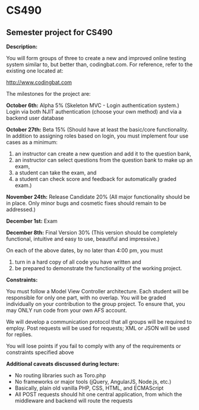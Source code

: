 CS490
=====

Semester project for CS490
--------------------------

**Description:**

You will form groups of three to create a new and improved online testing system similar to, but better than, codingbat.com. For reference, refer to the existing one located at:

http://www.codingbat.com

The milestones for the project are:

**October 6th:** Alpha 5% (Skeleton MVC - Login authentication system.)
Login via both NJIT authentication (choose your own method) and via a backend user database


**October 27th:** Beta 15% (Should have at least the basic/core functionality. In addition to assigning roles based on login, you must implement four use cases as a minimum:

 1. an instructor can create a new question and add it to the question bank,
 2. an instructor can select questions from the question bank to make up an exam,
 3. a student can take the exam, and
 4. a student can check score and feedback for automatically graded exam.)	


**November 24th:** Release Candidate 20% (All major functionality should be in place. Only minor bugs and cosmetic fixes should remain to be addressed.)


**December 1st:** Exam 

**December 8th:** Final Version 30% (This version should be completely functional, intuitive and easy to use, beautiful and impressive.)

On each of the above dates, by no later than 4:00 pm, you must 

1. turn in a hard copy of all code you have written and 
2. be prepared to demonstrate the functionality of the working project.

**Constraints:**

You must follow a Model View Controller architecture. Each student will be responsible for only one part, with no overlap. You will be graded individually on your contribution to the group project. To ensure that, you may ONLY run code from your own AFS account. 

We will develop a communication protocol that all groups will be required to employ. Post requests will be used for requests; XML or JSON will be used for replies.

You will lose points if you fail to comply with any of the requirements or constraints specified above




**Additional caveats discussed during lecture:**
 - No routing libraries such as Toro.php
 - No frameworks or major tools (jQuery, AngularJS, Node.js, etc.)
 - Basically, plain old vanilla PHP, CSS, HTML, and ECMAScript
 - All POST requests should hit one central application, from which the middleware and backend will route the requests
